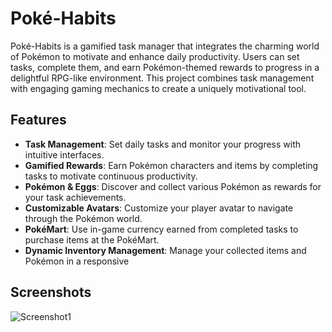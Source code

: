 

# Poké-Habits

Poké-Habits is a gamified task manager that integrates the charming world of Pokémon to motivate and enhance daily productivity. Users can set tasks, complete them, and earn Pokémon-themed rewards to progress in a delightful RPG-like environment. This project combines task management with engaging gaming mechanics to create a uniquely motivational tool.

## Features

- **Task Management**: Set daily tasks and monitor your progress with intuitive interfaces.
- **Gamified Rewards**: Earn Pokémon characters and items by completing tasks to motivate continuous productivity.
- **Pokémon & Eggs**: Discover and collect various Pokémon as rewards for your task achievements.
- **Customizable Avatars**: Customize your player avatar to navigate through the Pokémon world.
- **PokéMart**: Use in-game currency earned from completed tasks to purchase items at the PokéMart.
- **Dynamic Inventory Management**: Manage your collected items and Pokémon in a responsive

## Screenshots
![Screenshot1](/screenshots/1.jpg?raw=true)
